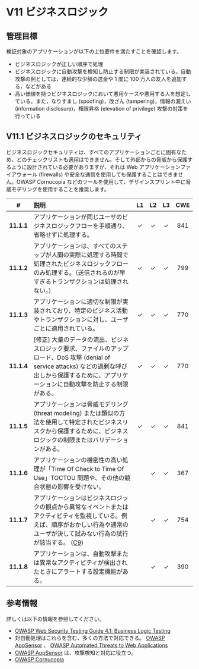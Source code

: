 # V11 ビジネスロジック

## 管理目標

検証対象のアプリケーションが以下の上位要件を満たすことを確認します。

* ビジネスロジックが正しい順序で処理
* ビジネスロジックに自動攻撃を検知し防止する制限が実装されている。自動攻撃の例としては，連続的な少額の送金や 1 度に 100 万人の友人を追加する，などがある
* 高い価値を持つビジネスロジックにおいて悪用ケースや悪用する人を想定している。また，なりすまし (spoofing)，改ざん (tampering)，情報の漏えい (information disclosure)，権限昇格 (elevation of privilege) 攻撃の対策を行っている

## V11.1 ビジネスロジックのセキュリティ

ビジネスロジックセキュリティは、すべてのアプリケーションごとに固有なため、どのチェックリストも適用はできません。そして外部からの脅威から保護するように設計されている必要がありますが、それは Web アプリケーションファイアウォール (firewalls) や安全な通信を使用しても保護することはできません。OWASP Cornucopia などのツールを使用して、デザインスプリント中に脅威モデリングを使用することを推奨します。

| # | 説明 | L1 | L2 | L3 | CWE |
| :---: | :--- | :---: | :---:| :---: | :---: |
| **11.1.1** | アプリケーションが同じユーザのビジネスロジックフローを手順通り、省略せずに処理する。 | ✓ | ✓ | ✓ | 841 |
| **11.1.2** | アプリケーションは、すべてのステップが人間の実際に処理する時間で処理されたビジネスロジックフローのみ処理する。（送信されるのが早すぎるトランザクションは処理されない。） | ✓ | ✓ | ✓ | 799 |
| **11.1.3** | アプリケーションに適切な制限が実装されており、特定のビジネス活動やトランザクションに対し、ユーザごとに適用されている。 | ✓ | ✓ | ✓ | 770 |
| **11.1.4** | [修正] 大量のデータの流出、ビジネスロジック要求、ファイルのアップロード、DoS 攻撃 (denial of service attacks) などの過剰な呼び出しから保護するために、アプリケーションに自動攻撃を防止する制限がある。 | ✓ | ✓ | ✓ | 770 |
| **11.1.5** | アプリケーションは脅威モデリング (threat modeling) または類似の方法を使用して特定されたビジネスリスクから保護するために、ビジネスロジックの制限またはバリデーションがある。 | ✓ | ✓ | ✓ | 841 |
| **11.1.6** | アプリケーションの機密性の高い処理が「Time Of Check to Time Of Use」TOCTOU 問題や、その他の競合状態の影響を受けない。 | | ✓ | ✓ | 367 |
| **11.1.7** | アプリケーションはビジネスロジックの観点から異常なイベントまたはアクティビティを監視している。例えば、順序がおかしい行為や通常のユーザが決して試みない行為の試行が該当する。 ([C9](https://owasp.org/www-project-proactive-controls/#div-numbering)) | | ✓ | ✓ | 754 |
| **11.1.8** | アプリケーションは、自動攻撃または異常なアクティビティが検出されたときにアラートする設定機能がある。 | | ✓ | ✓ | 390 |

## 参考情報

詳しくは以下の情報を参照してください。

* [OWASP Web Security Testing Guide 4.1: Business Logic Testing](https://owasp.org/www-project-web-security-testing-guide/v41/4-Web_Application_Security_Testing/10-Business_Logic_Testing/README.html)
* 対自動処理はこれらを含む、多くの方法で対応できる。 [OWASP AppSensor](https://github.com/jtmelton/appsensor) 、 [OWASP Automated Threats to Web Applications](https://owasp.org/www-project-automated-threats-to-web-applications/)
* [OWASP AppSensor](https://github.com/jtmelton/appsensor) は、攻撃検知と対応に役立つ。
* [OWASP Cornucopia](https://owasp.org/www-project-cornucopia/)
